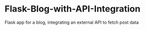 # Flask-Blog-with-API-Integration
Flask app for a blog, integrating an external API  to fetch post data
